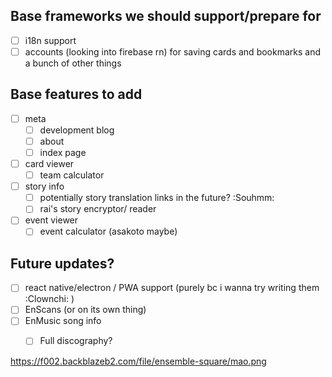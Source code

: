 ## Base frameworks we should support/prepare for
- [ ] i18n support
- [ ] accounts (looking into firebase rn) for saving cards and bookmarks and a bunch of other things

## Base features to add
- [ ] meta
  - [ ] development blog
  - [ ] about
  - [ ] index page
- [ ] card viewer
  - [ ] team calculator
- [ ] story info 
  - [ ] potentially story translation links in the future? :Souhmm:
  - [ ] rai's story encryptor/ reader
- [ ] event viewer
  - [ ] event calculator (asakoto maybe)

## Future updates?
- [ ] react native/electron / PWA support (purely bc i wanna try writing them :Clownchi: )
- [ ] EnScans (or on its own thing)
- [ ] EnMusic song info   
  - [ ] Full discography?


https://f002.backblazeb2.com/file/ensemble-square/mao.png